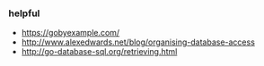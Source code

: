### helpful

- https://gobyexample.com/
- http://www.alexedwards.net/blog/organising-database-access
- http://go-database-sql.org/retrieving.html
